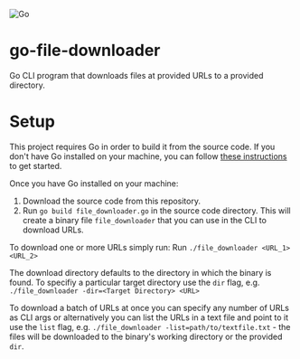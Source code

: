 ![Go](https://github.com/gvnmlln/go-file-downloader/actions/workflows/go.yml/badge.svg)

# go-file-downloader
Go CLI program that downloads files at provided URLs to a provided directory.

# Setup

This project requires Go in order to build it from the source code. If you don't have Go installed on your machine, you can follow [these instructions](https://golang.org/doc/install) to get started.

Once you have Go installed on your machine:
1. Download the source code from this repository.
2. Run ```go build file_downloader.go``` in the source code directory.
This will create a binary file ```file_downloader``` that you can use in the CLI to download URLs.

To download one or more URLs simply run:
Run ```./file_downloader <URL_1> <URL_2>```

The download directory defaults to the directory in which the binary is found.
To specifiy a particular target directory use the ```dir``` flag, e.g. ```./file_downloader -dir=<Target Directory> <URL>```

To download a batch of URLs at once you can specify any number of URLs as CLI args or alternatively you can list the URLs in a text file and point to it use the ```list``` flag, e.g. ```./file_downloader -list=path/to/textfile.txt``` - the files will be downloaded to the binary's working directory or the provided ```dir```.
